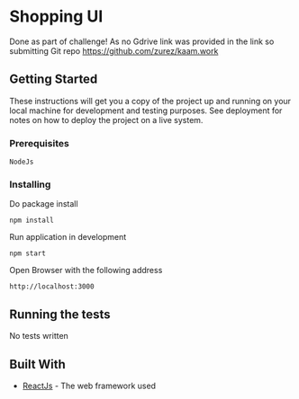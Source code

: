 # Shopping UI

Done as part of challenge!
As no Gdrive link was provided in the link so submitting Git repo
https://github.com/zurez/kaam.work
## Getting Started

These instructions will get you a copy of the project up and running on your local machine for development and testing purposes. See deployment for notes on how to deploy the project on a live system.

### Prerequisites


```
NodeJs
```

### Installing


Do package install

```
npm install
```

Run application in development

```
npm start
```

Open Browser  with the following address

```
http://localhost:3000
```

## Running the tests
No tests written





## Built With

* [ReactJs](https://reactjs.org/) - The web framework used



